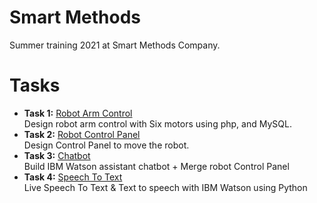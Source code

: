 # Smart Methods
Summer training 2021 at Smart Methods Company. 

# Tasks
* **Task 1:** [Robot Arm Control](https://github.com/ITReema/Smart-Methods/tree/main/Robot%20Arm%20Control)</br>
Design robot arm control with Six motors using php, and MySQL.
* **Task 2:** [Robot Control Panel](https://github.com/ITReema/Smart-Methods/tree/main/Robot%20Control%20Panel)</br>
Design Control Panel to move the robot.
* **Task 3:** [Chatbot](https://github.com/ITReema/Smart-Methods/tree/main/Chatbot)</br>
Build IBM Watson assistant chatbot + Merge robot Control Panel
* **Task 4:** [Speech To Text]()</br>
Live Speech To Text & Text to speech with IBM Watson using Python
